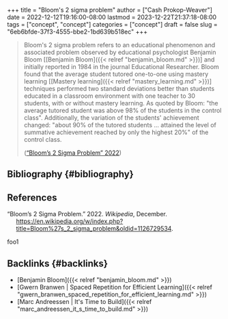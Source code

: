 +++
title = "Bloom's 2 sigma problem"
author = ["Cash Prokop-Weaver"]
date = 2022-12-12T19:16:00-08:00
lastmod = 2023-12-22T21:37:18-08:00
tags = ["concept", "concept"]
categories = ["concept"]
draft = false
slug = "6eb6bfde-37f3-4555-bbe2-1bd639b518ec"
+++

> Bloom's 2 sigma problem refers to an educational phenomenon and associated problem observed by educational psychologist Benjamin Bloom [[Benjamin Bloom]({{< relref "benjamin_bloom.md" >}})] and initially reported in 1984 in the journal Educational Researcher. Bloom found that the average student tutored one-to-one using mastery learning [[Mastery learning]({{< relref "mastery_learning.md" >}})] techniques performed two standard deviations better than students educated in a classroom environment with one teacher to 30 students, with or without mastery learning. As quoted by Bloom: "the average tutored student was above 98% of the students in the control class". Additionally, the variation of the students' achievement changed: "about 90% of the tutored students ... attained the level of summative achievement reached by only the highest 20%" of the control class.
>
> (<a href="#citeproc_bib_item_1">“Bloom’s 2 Sigma Problem” 2022</a>)


## Bibliography {#bibliography}

## References

<style>.csl-entry{text-indent: -1.5em; margin-left: 1.5em;}</style><div class="csl-bib-body">
  <div class="csl-entry"><a id="citeproc_bib_item_1"></a>“Bloom’s 2 Sigma Problem.” 2022. <i>Wikipedia</i>, December. <a href="https://en.wikipedia.org/w/index.php?title=Bloom%27s_2_sigma_problem&oldid=1126729534">https://en.wikipedia.org/w/index.php?title=Bloom%27s_2_sigma_problem&#38;oldid=1126729534</a>.</div>
</div>

foo1


## Backlinks {#backlinks}

-   [Benjamin Bloom]({{< relref "benjamin_bloom.md" >}})
-   [Gwern Branwen | Spaced Repetition for Efficient Learning]({{< relref "gwern_branwen_spaced_repetition_for_efficient_learning.md" >}})
-   [Marc Andreessen | It's Time to Build]({{< relref "marc_andreessen_it_s_time_to_build.md" >}})
